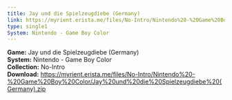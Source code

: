 ```yaml
---
title: Jay und die Spielzeugdiebe (Germany)
link: https://myrient.erista.me/files/No-Intro/Nintendo%20-%20Game%20Boy%20Color/Jay%20und%20die%20Spielzeugdiebe%20(Germany).zip
type: single1
System: Nintendo - Game Boy Color
---
```

<b>Game:</b> Jay und die Spielzeugdiebe (Germany)<br>
<b>System:</b> Nintendo - Game Boy Color<br>
<b>Collection:</b> No-Intro<br>
<b>Download:</b> https://myrient.erista.me/files/No-Intro/Nintendo%20-%20Game%20Boy%20Color/Jay%20und%20die%20Spielzeugdiebe%20(Germany).zip